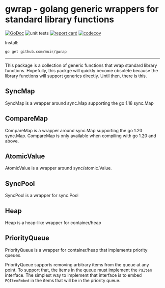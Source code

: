 # gwrap - golang generic wrappers for standard library functions

[![GoDoc](https://godoc.org/github.com/muir/gwrap?status.png)](https://pkg.go.dev/github.com/muir/gwrap)
![unit tests](https://github.com/muir/gwrap/actions/workflows/go.yml/badge.svg)
[![report card](https://goreportcard.com/badge/github.com/muir/gwrap)](https://goreportcard.com/report/github.com/muir/gwrap)
[![codecov](https://codecov.io/gh/muir/gwrap/branch/main/graph/badge.svg)](https://codecov.io/gh/muir/gwrap)

Install:

	go get github.com/muir/gwrap

---

This package is a collection of generic functions that wrap standard library functions.
Hopefully, this packge will quickly become obsolete because the library functions will
support generics directly.  Until then, there is this.

## SyncMap

SyncMap is a wrapper around sync.Map supporting the go 1.18 sync.Map

## CompareMap

CompareMap is a wrapper around sync.Map supporting the go 1.20 sync.Map. CompareMap is
only available when compiling with go 1.20 and above.

## AtomicValue

AtomicValue is a wrapper around sync/atomic.Value.

## SyncPool

SyncPool is a wrapper for sync.Pool

## Heap

Heap is a heap-like wrapper for container/heap

## PriorityQueue

PriorityQueue is a wrapper for container/heap that implements priority queues.

PriorityQueue supports removing arbitrary items from the queue at any point. To
support that, the items in the queue must implement the `PQItem` interface. The
simplest way to implement that interface is to embed `PQItemEmbed` in the items
that will be in the priority queue.

